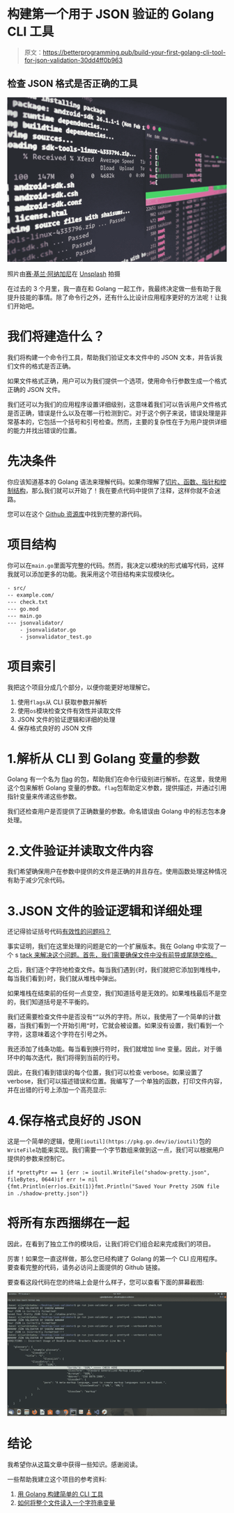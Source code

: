 # 构建第一个用于 JSON 验证的 Golang CLI 工具

> 原文：<https://betterprogramming.pub/build-your-first-golang-cli-tool-for-json-validation-30dd4ff0b963>

## 检查 JSON 格式是否正确的工具

![](img/9c6bc053ececba09abd00b88b8a13bdd.png)

照片由[赛·基兰·阿纳加尼](https://unsplash.com/@_imkiran?utm_source=unsplash&utm_medium=referral&utm_content=creditCopyText)在 [Unsplash](https://unsplash.com/s/photos/linux?utm_source=unsplash&utm_medium=referral&utm_content=creditCopyText) 拍摄

在过去的 3 个月里，我一直在和 Golang 一起工作，我最终决定做一些有助于我提升技能的事情。除了命令行之外，还有什么比设计应用程序更好的方法呢！让我们开始吧。

# 我们将建造什么？

我们将构建一个命令行工具，帮助我们验证文本文件中的 JSON 文本，并告诉我们文件的格式是否正确。

如果文件格式正确，用户可以为我们提供一个选项，使用命令行参数生成一个格式正确的 JSON 文件。

我们还可以为我们的应用程序设置详细级别，这意味着我们可以告诉用户文件格式是否正确，错误是什么以及在哪一行检测到它。对于这个例子来说，错误处理是非常基本的，它包括一个括号和引号检查。然而，主要的复杂性在于为用户提供详细的能力并找出错误的位置。

# 先决条件

你应该知道基本的 Golang 语法来理解代码。如果你理解了[切片、函数、指针和控制结构](https://gobyexample.com/)，那么我们就可以开始了！我在要点代码中提供了注释，这样你就不会迷路。

您可以在这个 [Github 资源库](https://github.com/shadowshot-x/go-cli-jsonOps)中找到完整的源代码。

# 项目结构

你可以在`main.go`里面写完整的代码。然而，我决定以模块的形式编写代码，这样我就可以添加更多的功能。我采用这个项目结构来实现模块化。

```
- src/
-- example.com/
--- check.txt
--- go.mod
--- main.go
--- jsonvalidator/
    - jsonvalidator.go
    - jsonvalidator_test.go
```

# 项目索引

我把这个项目分成几个部分，以便你能更好地理解它。

1.  使用`flags`从 CLI 获取参数并解析
2.  使用`os`模块检查文件有效性并读取文件
3.  JSON 文件的验证逻辑和详细的处理
4.  保存格式良好的 JSON 文件

# 1.解析从 CLI 到 Golang 变量的参数

Golang 有一个名为 [flag](https://pkg.go.dev/flag) 的包，帮助我们在命令行级别进行解析。在这里，我使用这个包来解析 Golang 变量的参数。`flag`包帮助定义参数，提供描述，并通过引用指针变量来传递这些参数。

我们还检查用户是否提供了正确数量的参数。命名错误由 Golang 中的标志包本身处理。

# 2.文件验证并读取文件内容

我们希望确保用户在参数中提供的文件是正确的并且存在。使用函数处理这种情况有助于减少冗余代码。

# 3.JSON 文件的验证逻辑和详细处理

还记得验证括号代码[有效性的问题吗？](https://leetcode.com/problems/valid-parentheses/)

事实证明，我们在这里处理的问题是它的一个扩展版本。我在 Golang 中实现了一个 s [tack 来解决这个问题。首先，我们需要确保文件中没有前导或尾随空格。](https://yourbasic.org/golang/implement-stack/)

之后，我们逐个字符地检查文件。每当我们遇到`{`时，我们就把它添加到堆栈中，每当我们看到`}`时，我们就从堆栈中弹出。

如果堆栈在结束前的任何一点变空，我们知道括号是无效的。如果堆栈最后不是空的，我们知道括号是不平衡的。

我们还需要检查文件中是否没有`“”`以外的字符。所以，我使用了一个简单的计数器，当我们看到一个开始引用`“`时，它就会被设置。如果没有设置，我们看到一个字符，这意味着这个字符在引号之外。

我还添加了线条功能。每当看到换行符时，我们就增加 line 变量。因此，对于循环中的每次迭代，我们将得到当前的行号。

因此，在我们看到错误的每个位置，我们可以检查 verbose。如果设置了 verbose，我们可以描述错误和位置。我编写了一个单独的函数，打印文件内容，并在出错的行号上添加一个高亮显示:

# 4.保存格式良好的 JSON

这是一个简单的逻辑，使用`[ioutil](https://pkg.go.dev/io/ioutil)`包的`WriteFile`功能来实现。我们需要一个字节数组来做到这一点，我们可以根据用户提供的参数来控制它。

```
if *prettyPtr == 1 {err := ioutil.WriteFile("shadow-pretty.json", fileBytes, 0644)if err != nil {fmt.Println(err)os.Exit(1)}fmt.Println("Saved Your Pretty JSON file in ./shadow-pretty.json")}
```

# 将所有东西捆绑在一起

因此，在看到了独立工作的模块后，让我们将它们组合起来完成我们的项目。

厉害！如果您一直这样做，那么您已经构建了 Golang 的第一个 CLI 应用程序。要查看完整的代码，请务必访问上面提供的 Github 链接。

要查看这段代码在您的终端上会是什么样子，您可以查看下面的屏幕截图:

![](img/e7ead30491a68c42bbb174b8e854c281.png)

# 结论

我希望你从这篇文章中获得一些知识。感谢阅读。

一些帮助我建立这个项目的参考资料:

1.  [用 Golang 构建简单的 CLI 工具](https://www.rapid7.com/blog/post/2016/08/04/build-a-simple-cli-tool-with-golang/)
2.  [如何将整个文件读入一个字符串变量](https://stackoverflow.com/questions/13514184/how-can-i-read-a-whole-file-into-a-string-variable)